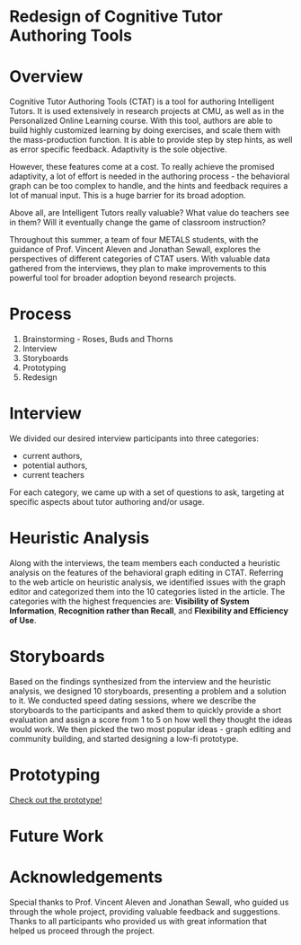 Redesign of Cognitive Tutor Authoring Tools
===

# Overview
Cognitive Tutor Authoring Tools (CTAT) is a tool for authoring Intelligent Tutors. It is used extensively in research projects at CMU, as well as in the Personalized Online Learning course. With this tool, authors are able to build highly customized learning by doing exercises, and scale them with the mass-production function. It is able to provide step by step hints, as well as error specific feedback. Adaptivity is the sole objective.

However, these features come at a cost. To really achieve the promised adaptivity, a lot of effort is needed in the authoring process - the behavioral graph can be too complex to handle, and the hints and feedback requires a lot of manual input. This is a huge barrier for its broad adoption.

Above all, are Intelligent Tutors really valuable? What value do teachers see in them? Will it eventually change the game of classroom instruction?

Throughout this summer, a team of four METALS students, with the guidance of Prof. Vincent Aleven and Jonathan Sewall, explores the perspectives of different categories of CTAT users. With valuable data gathered from the interviews, they plan to make improvements to this powerful tool for broader adoption beyond research projects.

# Process
1. Brainstorming - Roses, Buds and Thorns
2. Interview
3. Storyboards
4. Prototyping
5. Redesign

# Interview
We divided our desired interview participants into three categories: 
- current authors, 
- potential authors, 
- current teachers

For each category, we came up with a set of questions to ask, targeting at specific aspects about tutor authoring and/or usage.

# Heuristic Analysis
Along with the interviews, the team members each conducted a heuristic analysis on the features of the behavioral graph editing in CTAT. Referring to the web article on heuristic analysis, we identified issues with the graph editor and categorized them into the 10 categories listed in the article. The categories with the highest frequencies are: **Visibility of System Information**, **Recognition rather than Recall**, and **Flexibility and Efficiency of Use**.

# Storyboards
Based on the findings synthesized from the interview and the heuristic analysis, we designed 10 storyboards, presenting a problem and a solution to it. We conducted speed dating sessions, where we describe the storyboards to the participants and asked them to quickly provide a short evaluation and assign a score from 1 to 5 on how well they thought the ideas would work. We then picked the two most popular ideas - graph editing and community building, and started designing a low-fi prototype.

# Prototyping
[Check out the prototype!](https://www.figma.com/proto/dqEps21MJDHipIweVErHbJWw/CTAT-Wireframes?node-id=596%3A778&viewport=544%2C109%2C0.03688184544444084&scaling=min-zoom)

# Future Work



# Acknowledgements
Special thanks to Prof. Vincent Aleven and Jonathan Sewall, who guided us through the whole project, providing valuable feedback and suggestions.
Thanks to all participants who provided us with great information that helped us proceed through the project.